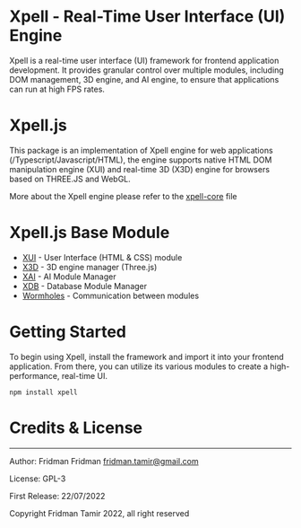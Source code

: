 # Xpell - Real-Time User Interface (UI) Engine

Xpell is a real-time user interface (UI) framework for frontend application development. It provides granular control over multiple modules, including DOM management, 3D engine, and AI engine, to ensure that applications can run at high FPS rates.


# Xpell.js

This package is an implementation of Xpell engine for web applications (/Typescript/Javascript/HTML), the engine supports native HTML DOM manipulation engine (XUI) and real-time 3D (X3D) engine for browsers based on THREE.JS and WebGL.

More about the Xpell engine please refer to the [xpell-core](xpell-core.md) file

# Xpell.js Base Module

- [XUI](xui.md) - User Interface (HTML & CSS) module
- [X3D](x3d.md) - 3D engine manager (Three.js)
- [XAI](xai.md) - AI Module Manager
- [XDB](xdb.md) - Database Module Manager
- [Wormholes](wormholes.md) - Communication between modules

# Getting Started
To begin using Xpell, install the framework and import it into your frontend application. From there, you can utilize its various modules to create a high-performance, real-time UI.


```
npm install xpell
```




# Credits & License

 ---

 Author: Fridman Fridman <fridman.tamir@gmail.com>

 License:  GPL-3 

 First Release: 22/07/2022

 Copyright Fridman Tamir 2022, all right reserved




 